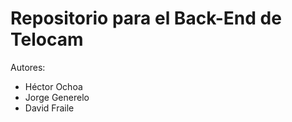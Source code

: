 # Repositorio para el Back-End de Telocam

Autores:
 - Héctor Ochoa
 - Jorge Generelo
 - David Fraile
